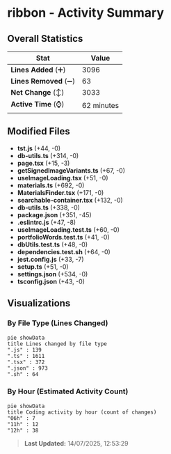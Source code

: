 # ribbon - Activity Summary 

## Overall Statistics

| Stat                   | Value                                                             |
| ---------------------- | ----------------------------------------------------------------- |
| **Lines Added** (➕)   | 3096                                          |
| **Lines Removed** (➖) | 63                                        |
| **Net Change** (↕)    | 3033                |
| **Active Time** (⌚)   | 62 minutes |


## Modified Files
- **tst.js** (+44, -0)
- **db-utils.ts** (+314, -0)
- **page.tsx** (+15, -3)
- **getSignedImageVariants.ts** (+67, -0)
- **useImageLoading.tsx** (+51, -0)
- **materials.ts** (+692, -0)
- **MaterialsFinder.tsx** (+171, -0)
- **searchable-container.tsx** (+132, -0)
- **db-utils.ts** (+338, -0)
- **package.json** (+351, -45)
- **.eslintrc.js** (+47, -8)
- **useImageLoading.test.ts** (+60, -0)
- **portfolioWords.test.ts** (+41, -0)
- **dbUtils.test.ts** (+48, -0)
- **dependencies.test.sh** (+64, -0)
- **jest.config.js** (+33, -7)
- **setup.ts** (+51, -0)
- **settings.json** (+534, -0)
- **tsconfig.json** (+43, -0)

## Visualizations

### By File Type (Lines Changed)

```mermaid
pie showData
title Lines changed by file type
".js" : 139
".ts" : 1611
".tsx" : 372
".json" : 973
".sh" : 64
```

### By Hour (Estimated Activity Count)

```mermaid
pie showData
title Coding activity by hour (count of changes)
"06h" : 7
"11h" : 12
"12h" : 38
```


> **Last Updated:** 14/07/2025, 12:53:29